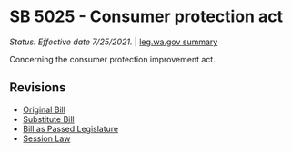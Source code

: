 # SB 5025 - Consumer protection act
*Status: Effective date 7/25/2021.* | [leg.wa.gov summary](https://app.leg.wa.gov/billsummary?BillNumber=5025&Year=2021)

Concerning the consumer protection improvement act.

## Revisions
* [Original Bill](1/)
* [Substitute Bill](S/)
* [Bill as Passed Legislature](S.PL/)
* [Session Law](S.SL/)
